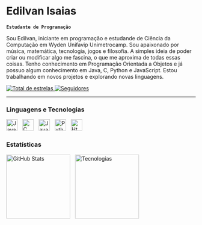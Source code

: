# Edilvan Isaias

**`Estudante de Programação`**

Sou Edilvan, iniciante em programação e estudande de Ciência da Computação em Wyden Unifavip Unimetrocamp. Sou apaixonado por música, matemática, tecnologia, jogos e filosofia. A simples ideia de poder criar ou modificar algo me fascina, o que me aproxima de todas essas coisas. Tenho conhecimento em Programação Orientada a Objetos e já possuo algum conhecimento em Java, C, Python e JavaScript. Estou trabalhando em novos projetos e explorando novas linguagens.

<!---
Isaias53/Isaias53 is a ✨ special ✨ repository because its `README.md` (this file) appears on your GitHub profile.
You can click the Preview link to take a look at your changes.
--->
<!--👩🏻‍💻-->

<p align="left">
    </a> 
    <a href="https://github.com/EdilvanIsaias">
        <img 
            alt="Total de estrelas" 
            title="Total de estrelas GitHub" 
            src="https://custom-icon-badges.demolab.com/github/stars/EdilvanIsaias?color=55960c&style=for-the-badge&labelColor=488207&logo=star&label=estrelas"
        />
    </a>
    <a href="https://github.com/EdilvanIsaias">
        <img 
            alt="Seguidores" 
            title="Me siga no GitHub" 
            src="https://custom-icon-badges.demolab.com/github/followers/EdilvanIsaias?color=236ad3&labelColor=1155ba&style=for-the-badge&logo=github&label=Seguidores&logoColor=white"
        />
    </a>
</p>

---

### Linguagens e Tecnologias

<img
    align="left"
    alt="Java"
    title="Java"
    width="30px"
    style="padding-right: 10px;"
    src="https://skillicons.dev/icons?i=java&theme=light"
/>
<img 
    align="left" 
    alt="C" 
    title="C"
    width="30px" 
    style="padding-right: 10px;" 
    src="https://cdn.jsdelivr.net/gh/devicons/devicon@latest/icons/c/c-original.svg"
/>
<img 
    align="left" 
    alt="JavaScript" 
    title="JavaScript"
    width="30px" 
    style="padding-right: 10px;" 
    src="https://skillicons.dev/icons?i=js"
/>
<img 
    align="left" 
    alt="Python" 
    title="Python"
    width="30px" 
    style="padding-right: 10px;" 
    src="https://cdn.jsdelivr.net/gh/devicons/devicon@latest/icons/python/python-original.svg" 
/>
<img 
    align="left" 
    alt="Html" 
    title="Html"
    width="30px" 
    style="padding-right: 10px;" 
    src="https://skillicons.dev/icons?i=html"
/>

<br/>
<br/>

### Estatísticas

<p>
  <img 
    align="left" 
    alt="GitHub Stats" 
    height="170" 
    style="padding-right: 10px;" 
    src="https://github-readme-stats.vercel.app/api?username=EdilvanIsaias&show_icons=true&theme=radical&include_all_commits=true&locale=pt-br" 
  />

<img 
      align="left" 
      alt="Tecnologias" 
      height="170" 
      src="https://github-readme-stats.vercel.app/api/top-langs/?username=EdilvanIsaias&theme=radical&layout=compact&custom_title=Tecnologias&langs_count=9"
  />

</p>
